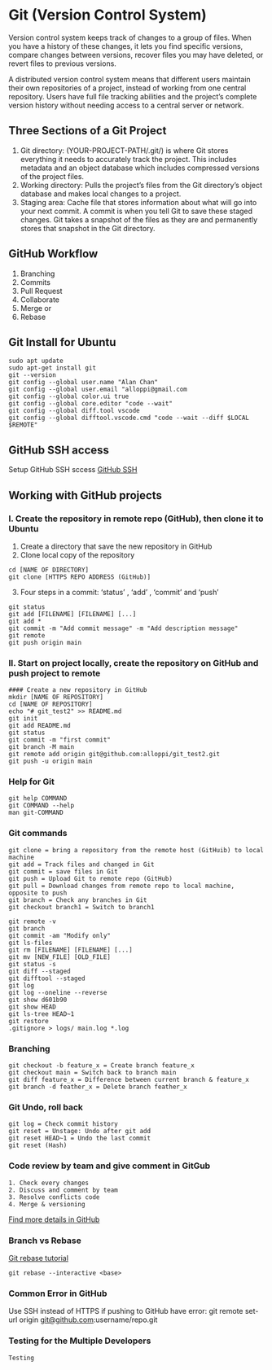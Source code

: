 # Git (Version Control System)

Version control system keeps track of changes to a group of files. When you have a history of these changes, it lets you find specific versions, compare changes between versions, recover files you may have deleted, or revert files to previous versions.

A distributed version control system means that different users maintain their own repositories of a project, instead of working from one central repository. Users have full file tracking abilities and the project’s complete version history without needing access to a central server or network.

## Three Sections of a Git Project
1. Git directory: (YOUR-PROJECT-PATH/.git/) is where Git stores everything it needs to accurately track the project. This includes metadata and an object database which includes compressed versions of the project files.
2. Working directory: Pulls the project’s files from the Git directory’s object database and makes local changes to a project.
3. Staging area: Cache file that stores information about what will go into your next commit. A commit is when you tell Git to save these staged changes. Git takes a snapshot of the files as they are and permanently stores that snapshot in the Git directory.

## GitHub Workflow
1. Branching
2. Commits
3. Pull Request
4. Collaborate
5. Merge or 
6. Rebase


## Git Install for Ubuntu
```
sudo apt update
sudo apt-get install git
git --version
git config --global user.name "Alan Chan"
git config --global user.email "alloppi@gmail.com
git config --global color.ui true
git config --global core.editor "code --wait"
git config --global diff.tool vscode
git config --global difftool.vscode.cmd "code --wait --diff $LOCAL $REMOTE"
```

## GitHub SSH access
Setup GitHub SSH sccess [GitHub SSH](https://docs.github.com/en/authentication/connecting-to-github-with-ssh)

## Working with GitHub projects
### I. Create the repository in remote repo (GitHub), then clone it to Ubuntu
1. Create a directory that save the new repository in GitHub
2. Clone local copy of the repository
```
cd [NAME OF DIRECTORY]
git clone [HTTPS REPO ADDRESS (GitHub)]
```
3. Four steps in a commit: ‘status’ , ‘add’ , ‘commit’ and ‘push’
```
git status
git add [FILENAME] [FILENAME] [...]
git add *
git commit -m "Add commit message" -m "Add description message"
git remote
git push origin main
```
### II. Start on project locally, create the repository on GitHub and push project to remote
```
#### Create a new repository in GitHub
mkdir [NAME OF REPOSITORY]
cd [NAME OF REPOSITORY]
echo "# git_test2" >> README.md
git init
git add README.md
git status
git commit -m "first commit"
git branch -M main
git remote add origin git@github.com:alloppi/git_test2.git
git push -u origin main
```

### Help for Git
```
git help COMMAND
git COMMAND --help
man git-COMMAND
```

### Git commands
```
git clone = bring a repository from the remote host (GitHuib) to local machine
git add = Track files and changed in Git
git commit = save files in Git
git push = Upload Git to remote repo (GitHub)
git pull = Download changes from remote repo to local machine, opposite to push
git branch = Check any branches in Git
git checkout branch1 = Switch to branch1

git remote -v
git branch
git commit -am "Modify only"
git ls-files
git rm [FILENAME] [FILENAME] [...]
git mv [NEW_FILE] [OLD_FILE]
git status -s
git diff --staged
git difftool --staged
git log
git log --oneline --reverse
git show d601b90
git show HEAD
git ls-tree HEAD~1
git restore
.gitignore > logs/ main.log *.log
```

### Branching
```
git checkout -b feature_x = Create branch feature_x
git checkout main = Switch back to branch main
git diff feature_x = Difference between current branch & feature_x
git branch -d feather_x = Delete branch feather_x
```

### Git Undo, roll back
```
git log = Check commit history
git reset = Unstage: Undo after git add
git reset HEAD~1 = Undo the last commit
git reset (Hash)
```

### Code review by team and give comment in GitGub
```
1. Check every changes
2. Discuss and comment by team
3. Resolve conflicts code
4. Merge & versioning
```
[Find more details in GitHub](https://github.com/features/code-review)


### Branch vs Rebase
[Git rebase tutorial](https://www.atlassian.com/git/tutorials/rewriting-history/git-rebase)
```
git rebase --interactive <base>
```

### Common Error in GitHub
Use SSH instead of HTTPS if pushing to GitHub have error:
git remote set-url origin git@github.com:username/repo.git

### Testing for the Multiple Developers
```
Testing
```

